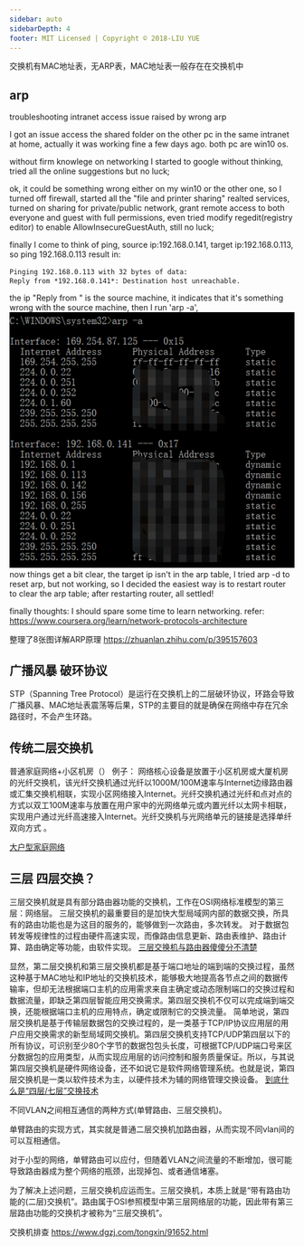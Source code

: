 ```yaml
---
sidebar: auto
sidebarDepth: 4
footer: MIT Licensed | Copyright © 2018-LIU YUE
---
```


交换机有MAC地址表，无ARP表，MAC地址表一般存在在交换机中

## arp

troubleshooting intranet access issue raised by wrong arp

I got an issue access the shared folder on the other pc in the same intranet at home, actually it was working fine a few days ago.
both pc are win10 os.

without firm knowlege on networking I started to google without thinking, tried all the online suggestions but no luck;

ok, it could be something wrong either on my win10 or the other one, so I turned off firewall, started all the "file and printer sharing" realted services, turned on sharing for private/public network, grant remote access to both everyone and guest with full permissions, 
even tried modify regedit(registry editor) to enable AllowInsecureGuestAuth, still no luck;

finally I come to think of ping, source ip:192.168.0.141, target ip:192.168.0.113, so ping 192.168.0.113 result in:
```
Pinging 192.168.0.113 with 32 bytes of data:
Reply from *192.168.0.141*: Destination host unreachable.
```
the ip "Reply from " is the source machine, it indicates that it's something wrong with the source machine, 
then I run 'arp -a', 
![](/docs/docs_image/software/network/arp.png)
now things get a bit clear, the target ip isn't in the arp table, I tried arp -d to reset arp, but not working, so I decided the easiest way is to restart router to clear the arp table;
after restarting router, all settled!

finally thoughts: I should spare some time to learn networking.
refer:
https://www.coursera.org/learn/network-protocols-architecture

整理了8张图详解ARP原理
https://zhuanlan.zhihu.com/p/395157603

## 广播风暴 破环协议
STP（Spanning Tree Protocol）是运行在交换机上的二层破环协议，环路会导致广播风暴、MAC地址表震荡等后果，STP的主要目的就是确保在网络中存在冗余路径时，不会产生环路。

## 传统二层交换机

普通家庭网络+小区机房（）
例子：
网络核心设备是放置于小区机房或大厦机房的光纤交换机，该光纤交换机通过光纤以1000M/100M速率与Internet边缘路由器或汇集交换机相联，实现小区网络接入Internet。光纤交换机通过光纤和点对点的方式以双工100M速率与放置在用户家中的光网络单元或内置光纤以太网卡相联，实现用户通过光纤高速接入Internet。光纤交换机与光网络单元的链接是选择单纤双向方式 。

[大户型家庭网络](https://www.zhihu.com/question/40558723)

## 三层 四层交换？

三层交换机就是具有部分路由器功能的交换机，工作在OSI网络标准模型的第三层：网络层。 三层交换机的最重要目的是加快大型局域网内部的数据交换，所具有的路由功能也是为这目的服务的，能够做到一次路由，多次转发。 对于数据包转发等规律性的过程由硬件高速实现，而像路由信息更新、路由表维护、路由计算、路由确定等功能，由软件实现。
[三层交换机与路由器傻傻分不清楚](https://zhuanlan.zhihu.com/p/64455461)

显然，第二层交换机和第三层交换机都是基于端口地址的端到端的交换过程，虽然这种基于MAC地址和IP地址的交换机技术，能够极大地提高各节点之间的数据传输率，但却无法根据端口主机的应用需求来自主确定或动态限制端口的交换过程和数据流量，即缺乏第四层智能应用交换需求。第四层交换机不仅可以完成端到端交换，还能根据端口主机的应用特点，确定或限制它的交换流量。
简单地说，第四层交换机是基于传输层数据包的交换过程的，是一类基于TCP/IP协议应用层的用户应用交换需求的新型局域网交换机。第四层交换机支持TCP/UDP第四层以下的所有协议，可识别至少80个字节的数据包包头长度，可根据TCP/UDP端口号来区分数据包的应用类型，从而实现应用层的访问控制和服务质量保证。所以，与其说第四层交换机是硬件网络设备，还不如说它是软件网络管理系统。也就是说，第四层交换机是一类以软件技术为主，以硬件技术为辅的网络管理交换设备。
[到底什么是“四层/七层”交换技术](https://cloud.tencent.com/developer/article/1047558)

不同VLAN之间相互通信的两种方式(单臂路由、三层交换机)。

单臂路由的实现方式，其实就是普通二层交换机加路由器，从而实现不同vlan间的可以互相通信。

对于小型的网络，单臂路由可以应付，但随着VLAN之间流量的不断增加，很可能导致路由器成为整个网络的瓶颈，出现掉包、或者通信堵塞。

为了解决上述问题，三层交换机应运而生。三层交换机，本质上就是“带有路由功能的(二层)交换机”。路由属于OSI参照模型中第三层网络层的功能，因此带有第三层路由功能的交换机才被称为“三层交换机”。

交换机排查 https://www.dgzj.com/tongxin/91652.html